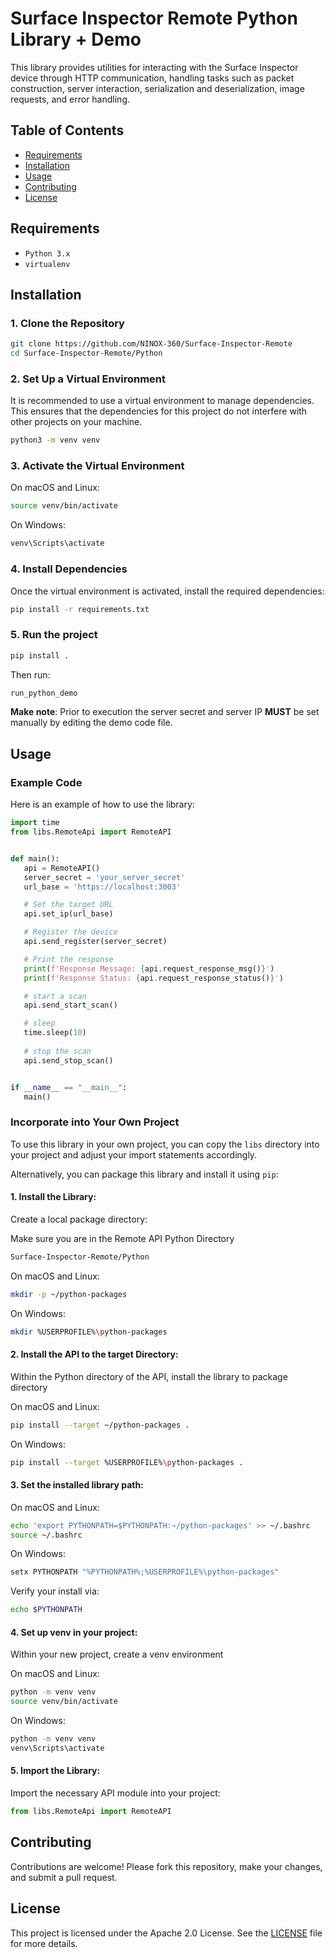 # Surface Inspector Remote Python Library + Demo

This library provides utilities for interacting with the Surface Inspector device through HTTP communication, handling tasks such as packet construction, server interaction, serialization and deserialization, image requests, and error handling.

## Table of Contents

- [Requirements](#requirements)
- [Installation](#installation)
- [Usage](#usage)
- [Contributing](#contributing)
- [License](#license)

## Requirements

- `Python 3.x`
- `virtualenv`

## Installation

### 1. Clone the Repository

```sh
git clone https://github.com/NINOX-360/Surface-Inspector-Remote
cd Surface-Inspector-Remote/Python
```

### 2. Set Up a Virtual Environment

It is recommended to use a virtual environment to manage dependencies. This ensures that the dependencies for this project do not interfere with other projects on your machine.

```sh
python3 -m venv venv
```

### 3. Activate the Virtual Environment

On macOS and Linux:

```sh
source venv/bin/activate
```

On Windows:

```sh
venv\Scripts\activate
```

### 4. Install Dependencies

Once the virtual environment is activated, install the required dependencies:

```sh
pip install -r requirements.txt
```

### 5. Run the project
```sh
pip install .
```
Then run:
```sh
run_python_demo
```
**Make note**: Prior to execution the server secret and server IP **MUST** be set manually by editing the demo code file.

## Usage

### Example Code

Here is an example of how to use the library:

```python
import time
from libs.RemoteApi import RemoteAPI


def main():
   api = RemoteAPI()
   server_secret = 'your_server_secret'
   url_base = 'https://localhost:3003'

   # Set the target URL
   api.set_ip(url_base)

   # Register the device
   api.send_register(server_secret)

   # Print the response
   print(f'Response Message: {api.request_response_msg()}')
   print(f'Response Status: {api.request_response_status()}')

   # start a scan
   api.send_start_scan()

   # sleep
   time.sleep(10)
   
   # stop the scan
   api.send_stop_scan()


if __name__ == "__main__":
   main()
```

### Incorporate into Your Own Project

To use this library in your own project, you can copy the `libs` directory into your project and adjust your import statements accordingly.

Alternatively, you can package this library and install it using `pip`:

#### 1. **Install the Library**: 
Create a local package directory:

Make sure you are in the Remote API Python Directory 
```sh
Surface-Inspector-Remote/Python
```

On macOS and Linux:
    
   ```sh
   mkdir -p ~/python-packages
   ```

On Windows:
   ```sh
   mkdir %USERPROFILE%\python-packages
   ```

#### 2. **Install the API to the target Directory:**
Within the Python directory of the API, install the library to package directory

On macOS and Linux:
   ```sh
   pip install --target ~/python-packages .
   ```

On Windows:
   ```sh
   pip install --target %USERPROFILE%\python-packages .
   ```

#### 3. **Set the installed library path:**

On macOS and Linux:
   ```sh
   echo 'export PYTHONPATH=$PYTHONPATH:~/python-packages' >> ~/.bashrc
   source ~/.bashrc
   ```
   
On Windows:
   ```sh
   setx PYTHONPATH "%PYTHONPATH%;%USERPROFILE%\python-packages"
   ```

Verify your install via:
   ```sh
   echo $PYTHONPATH
   ```

#### 4. **Set up venv in your project**:
Within your new project, create a venv environment

On macOS and Linux:
   ```sh
   python -m venv venv
   source venv/bin/activate
   ```

On Windows:
   ```sh
   python -m venv venv
   venv\Scripts\activate
   ```

#### 5. **Import the Library**: 
Import the necessary API module into your project:

   ```python
   from libs.RemoteApi import RemoteAPI
   ```

## Contributing

Contributions are welcome! Please fork this repository, make your changes, and submit a pull request.

## License

This project is licensed under the Apache 2.0 License. See the [LICENSE](../LICENSE) file for more details.